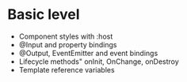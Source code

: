 # Basic level

- Component styles with :host
- @Input and property bindings
- @Output, EventEmitter and event bindings
- Lifecycle methods" onInit, OnChange, onDestroy
- Template reference variables